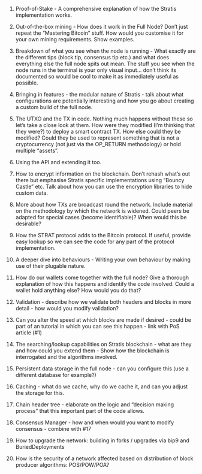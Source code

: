 1. Proof-of-Stake - A comprehensive explanation of how the Stratis implementation works.

2. Out-of-the-box mining - How does it work in the Full Node? Don’t just repeat the “Mastering Bitcoin” stuff. How would you customise it for your own mining requirements. Show examples.

3. Breakdown of what you see when the node is running - What exactly are the different tips (block tip, consensus tip etc.) and what does everything else the full node spits out mean. The stuff you see when the node runs in the terminal is your only visual input… don’t think its documented so would be cool to make it as immediately useful as possible.

4. Bringing in features - the modular nature of Stratis - talk about what configurations are potentially interesting and how you go about creating a custom build of the full node.

5. The UTXO and the TX in code. Nothing much happens without these so let’s take a close look at them. How were they modified (I’m thinking that they were?) to deploy a smart contract TX. How else could they be modified? Could they be used to represent something that is not a cryptocurrency (not just via the OP_RETURN methodology) or hold multiple “assets”.

6. Using the API and extending it too.

7. How to encrypt information on the blockchain. Don’t rehash what’s out there but emphasise Stratis specific implementations using “Bouncy Castle” etc. Talk about how you can use the encryption libraries to hide custom data.

8. More about how TXs are broadcast round the network. Include material on the methodology by which the network is widened. Could peers be adapted for special cases (become identifiable)? When would this be desirable?

9. How the STRAT protocol adds to the Bitcoin protocol. If useful, provide easy lookup so we can see the code for any part of the protocol implementation.

10. A deeper dive into behaviours - Writing your own behaviour by making use of their plugable nature.

11. How do our wallets come together with the full node? Give a thorough explanation of how this happens and identify the code involved. Could a wallet hold anything else? How would you do that?

12. Validation - describe how we validate both headers and blocks in more detail - how would you modify validation?

13. Can you alter the speed at which blocks are made if desired - could be part of an tutorial in which you can see this happen - link with PoS article (#1)

14. The searching/lookup capabilities on Stratis blockchain - what are they and how could you extend them - Show how the blockchain is interrogated and the algorithms involved.

15. Persistent data storage in the full node - can you configure this (use a different database for example?)

16. Caching - what do we cache, why do we cache it, and can you adjust the storage for this.

17. Chain header tree - elaborate on the logic and “decision making process” that this important part of the code allows.
18. Consensus Manager - how and when would you want to modify consensus - combine with #17
19. How to upgrade the network: building in forks / upgrades via bip9 and BuriedDeployments
20. How is the security of a network affected based on distribution of block producer algorithms: POS/POW/POA?